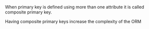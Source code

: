 When primary key is defined using more than one attribute it is called composite primary key.

Having composite primary keys increase the complexity of the ORM